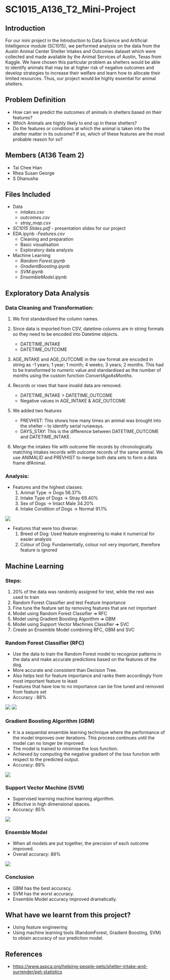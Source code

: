 # SC1015_A136_T2_Mini-Project

## Introduction

For our mini project in the Introduction to Data Science and Artificial Intelligence module (SC1015), we performed analysis on the data from the Austin Animal Center Shelter Intakes and Outcomes dataset which were collected and made available by the Animal Services of Austin, Texas from Kaggle. We have chosen this particular problem as shelters would be able to identify animals that may be at higher risk of negative outcomes and develop strategies to increase their welfare and learn how to allocate their limited resources. Thus, our project would be highly essential for animal shelters.

## Problem Definition

- How can we predict the outcomes of animals in shelters based on their features?
- Which Animals are highly likely to end up in these shelters?
- Do the features or conditions at which the animal is taken into the shelter matter in its outcome? If so, which of these features are the most probable reason for so?

## Members (A136 Team 2)

- Tai Chee Hian
- Rhea Susan George
- S Dhanusha

## Files Included
- Data
  - _intakes.csv_ 
  - _outcomes.csv_ 
  - _stray_map.csv_
- _SC1015 Slides.pdf_ - presentation slides for our project
- EDA.ipynb
-_Features.csv_
  - Cleaning and preparation
  - Basic visualisation
  - Exploratory data analysis
- Machine Learning
  - _Random Forest.ipynb_
  - _GradientBoosting.ipynb_
  - _SVM.ipynb_
  - _EnsembleModel.ipynb_

## Exploratory Data Analysis

### Data Cleaning and Transformation:

1. We first standardised the column names.

2. Since data is imported from CSV, datetime columns are in string formats so they need to be encoded into Datetime objects.

   - DATETIME_INTAKE
   - DATETIME_OUTCOME

3. AGE_INTAKE and AGE_OUTCOME in the raw format are encoded in string as -1 years; 1 year; 1 month; 4 weeks; 3 years; 2 months. This had to be transformed to numeric value and standardised as the number of months using the custom function _ConvertAgeAsMonths_.

4. Records or rows that have invalid data are removed.

   - DATETIME_INTAKE > DATETIME_OUTCOME
   - Negative values in AGE_INTAKE & AGE_OUTCOME

5. We added two features

   - PREVHIST: This shows how many times an animal was brought into the shelter – to identify serial runaways.
   - DAYS_STAY: This is the difference between DATETIME_OUTCOME and DATETIME_INTAKE.

6. Merge the intakes file with outcome file records by chronologically matching intakes records with outcome records of the same animal. We use ANIMALID and PREVHIST to merge both data sets to form a data frame dfAnimal.

### Analysis:

- Features and the highest classes:
  1. Animal Type → Dogs 56.37%
  2. Intake Type of Dogs → Stray 69.40%
  3. Sex of Dogs → Intact Male 34.20%
  4. Intake Condition of Dogs → Normal 91.1%

![](README_images/image1.png)

- Features that were too diverse:
  1. Breed of Dog: Used feature engineering to make it numerical for easier analysis
  2. Colour of Dog: Fundamentally, colour not very important, therefore feature is ignored

## Machine Learning

### Steps:

1. 20% of the data was randomly assigned for test, while the rest was used to train
2. Random Forest Classifier and test Feature Importance
3. Fine tune the feature set by removing features that are not important
4. Model using Random Forest Classifier ➔ RFC
5. Model using Gradient Boosting Algorithm ➔ GBM
6. Model using Support Vector Machines Classifier ➔ SVC
7. Create an Ensemble Model combining RFC, GBM and SVC

### Random Forest Classifier (RFC)

- Use the data to train the Random Forest model to recognize patterns in the data and make accurate predictions based on the features of the dog.
- More accurate and consistent than Decision Tree.
- Also helps test for feature importance and ranks them accordingly from most important feature to least
- Features that have low to no importance can be fine tuned and removed from feature set
- Accuracy : 88%

![](README_images/image6.png)
![](README_images/image3.png)

### Gradient Boosting Algorithm (GBM)

- It is a sequential ensemble learning technique where the performance of the model improves over iterations. This process continues until the model can no longer be improved.
- The model is trained to minimise the loss function.
- Achieved by computing the negative gradient of the loss function with respect to the predicted output.
- Accuracy: 89%

![](README_images/image5.png)

### Support Vector Machine (SVM)

- Supervised learning machine learning algorithm.
- Effective in high dimensional spaces.
- Accuracy: 85%

![](README_images/image4.png)

### Ensemble Model

- When all models are put together, the precision of each outcome improved.
- Overall accuracy: 89%

![](README_images/image2.png)

### Conclusion

- GBM has the best accuracy.
- SVM has the worst accuracy.
- Ensemble Model accuracy improved dramatically.

## What have we learnt from this project?

- Using feature engineering
- Using machine learning tools (RandomForest, Gradient Boosting, SVM) to obtain accuracy of our prediction model.

## References

- https://www.aspca.org/helping-people-pets/shelter-intake-and-surrender/pet-statistics
